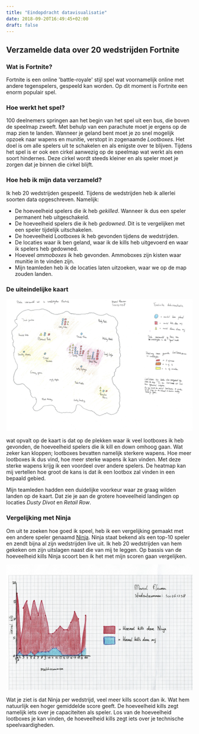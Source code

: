 ```yaml
---
title: "Eindopdracht datavisualisatie"
date: 2018-09-20T16:49:45+02:00
draft: false
---
```

## Verzamelde data over 20 wedstrijden Fortnite

### Wat is Fortnite?
Fortnite is een online 'battle-royale' stijl spel wat voornamelijk online met andere tegenspelers, gespeeld kan worden. Op dit moment is Fortnite een enorm populair spel. 

### Hoe werkt het spel?
100 deelnemers springen aan het begin van het spel uit een bus, die boven de speelmap zweeft. Met behulp van een parachute moet je ergens op de map zien te landen. Wanneer je geland bent moet je zo snel mogelijk opzoek naar wapens en munitie, verstopt in zogenaamde _Lootboxes_.
Het doel is om alle spelers uit te schakelen en als enigste over te blijven. Tijdens het spel is er ook een cirkel aanwezig op de speelmap wat werkt als een soort hindernes. Deze cirkel wordt steeds kleiner en als speler moet je zorgen dat je binnen die cirkel blijft. 

### Hoe heb ik mijn data verzameld?
Ik heb 20 wedstrijden gespeeld. Tijdens de wedstrijden heb ik allerlei soorten data opgeschreven. Namelijk: 

* De hoeveelheid spelers die ik heb _gekilled_. Wanneer ik dus een speler permanent heb uitgeschakeld.
* De hoeveelheid spelers die ik heb _gedowned_. Dit is te vergelijken met een speler tijdelijk uitschakelen.
* De hoeveelheid Lootboxes ik heb gevonden tijdens de wedstrijden. 
* De locaties waar ik ben geland, waar ik de kills heb uitgevoerd en waar ik spelers heb gedowned. 
* Hoeveel _ammoboxes_ ik heb gevonden. Ammoboxes zijn kisten waar munitie in te vinden zijn. 
* Mijn teamleden heb ik de locaties laten uitzoeken, waar we op de map zouden landen. 

### De uiteindelijke kaart

![De eerste fortnite map](https://github.com/Techdemo/datavisualisatie/blob/master/site/static/fortnitemap1.jpg?raw=true "Fortnite map")

wat opvalt op de kaart is dat op de plekken waar ik veel lootboxes ik heb gevonden, de hoeveelheid spelers die ik kill en down omhoog gaan. Wat zeker kan kloppen; lootboxes bevatten namelijk sterkere wapens. Hoe meer lootboxes ik dus vind, hoe meer sterke wapens ik kan vinden. Met deze sterke wapens krijg ik een voordeel over andere spelers. De heatmap kan mij vertellen hoe groot de kans is dat ik een lootbox zal vinden in een bepaald gebied.

Mijn teamleden hadden een duidelijke voorkeur waar ze graag wilden landen op de kaart. Dat zie je aan de grotere hoeveelheid landingen op locaties _Dusty Divot_ en _Retail Row_. 

### Vergelijking met Ninja

Om uit te zoeken hoe goed ik speel, heb ik een vergelijking gemaakt met een andere speler genaamd [Ninja](https://nl.wikipedia.org/wiki/Ninja_(streamer)). Ninja staat bekend als een top-10 speler en zendt bijna al zijn wedstrijden live uit. Ik heb 20 wedstrijden van hem gekeken om zijn uitslagen naast die van mij te leggen. Op bassis van de hoeveelheid kills Ninja scoort ben ik het met mijn scoren gaan vergelijken. 

![De vergelijking met Ninja](https://github.com/Techdemo/datavisualisatie/blob/master/site/static/fortnitemap2.jpg?raw=true "Fortnite map")

Wat je ziet is dat Ninja per wedstrijd, veel meer kills scoort dan ik. Wat hem natuurlijk een hoger gemiddelde score geeft. De hoeveelheid kills zegt namelijk iets over je capaciteiten als speler. Los van de hoeveelheid lootboxes je kan vinden, de hoeveelheid kills zegt iets over je technische speelvaardigheden. 


